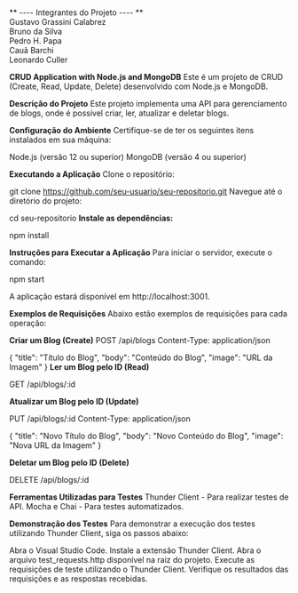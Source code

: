 
<br>** ---- Integrantes do Projeto ---- **<br>
Gustavo Grassini Calabrez<br>
Bruno da Silva<br>
Pedro H. Papa<br>
Cauã Barchi<br>
Leonardo Culler<br>

**CRUD Application with Node.js and MongoDB**
Este é um projeto de CRUD (Create, Read, Update, Delete) desenvolvido com Node.js e MongoDB.

**Descrição do Projeto**
Este projeto implementa uma API para gerenciamento de blogs, onde é possível criar, ler, atualizar e deletar blogs.

**Configuração do Ambiente**
Certifique-se de ter os seguintes itens instalados em sua máquina:

Node.js (versão 12 ou superior)
MongoDB (versão 4 ou superior)

**Executando a Aplicação**
Clone o repositório:

git clone https://github.com/seu-usuario/seu-repositorio.git
Navegue até o diretório do projeto:

cd seu-repositorio
**Instale as dependências:**

npm install

**Instruções para Executar a Aplicação**
Para iniciar o servidor, execute o comando:

npm start

A aplicação estará disponível em http://localhost:3001.

**Exemplos de Requisições**
Abaixo estão exemplos de requisições para cada operação:

**Criar um Blog (Create)**
POST /api/blogs
Content-Type: application/json

{
  "title": "Título do Blog",
  "body": "Conteúdo do Blog",
  "image": "URL da Imagem"
}
**Ler um Blog pelo ID (Read)**

GET /api/blogs/:id

**Atualizar um Blog pelo ID (Update)**

PUT /api/blogs/:id
Content-Type: application/json

{
  "title": "Novo Título do Blog",
  "body": "Novo Conteúdo do Blog",
  "image": "Nova URL da Imagem"
}

**Deletar um Blog pelo ID (Delete)**

DELETE /api/blogs/:id

**Ferramentas Utilizadas para Testes**
Thunder Client - Para realizar testes de API.
Mocha e Chai - Para testes automatizados.

**Demonstração dos Testes**
Para demonstrar a execução dos testes utilizando Thunder Client, siga os passos abaixo:

Abra o Visual Studio Code.
Instale a extensão Thunder Client.
Abra o arquivo test_requests.http disponível na raiz do projeto.
Execute as requisições de teste utilizando o Thunder Client.
Verifique os resultados das requisições e as respostas recebidas.

